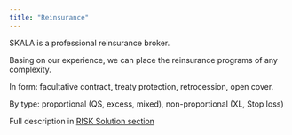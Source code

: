```yaml
---
title: "Reinsurance"
---
```


SKALA is a professional reinsurance broker.

Basing on our experience, we can place the reinsurance programs of any complexity.

In form: facultative contract, treaty protection, retrocession, open cover.

By type: proportional (QS, excess, mixed), non-proportional (XL, Stop loss)

Full description in [RISK Solution section](/en/reinsurance/property)